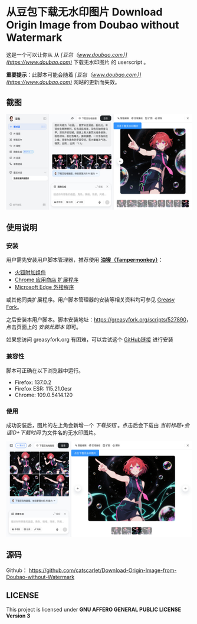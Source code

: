 # 从豆包下载无水印图片 Download Origin Image from Doubao without Watermark

这是一个可以让你从 从 *[豆包（www.doubao.com）](https://www.doubao.com)* 下载无水印图片 的 userscript 。

**重要提示**：此脚本可能会随着 *[豆包（www.doubao.com）](https://www.doubao.com)* 网站的更新而失效。

## 截图

![snap.jpg](snap.jpg)

## 使用说明

### 安装

用户需先安装用户脚本管理器，推荐使用 **[油猴（Tampermonkey）](https://www.tampermonkey.net/)**：

-   [火狐附加组件](https://addons.mozilla.org/zh-CN/firefox/addon/tampermonkey/)
-   [Chrome 应用商店 扩展程序](https://chrome.google.com/webstore/detail/tampermonkey/dhdgffkkebhmkfjojejmpbldmpobfkfo?hl=zh-CN)
-   [Microsoft Edge 外接程序](https://microsoftedge.microsoft.com/addons/detail/tampermonkey/iikmkjmpaadaobahmlepeloendndfphd?hl=zh-CN&gl=CN)

或其他同类扩展程序。用户脚本管理器的安装等相关资料均可参见 [Greasy Fork](https://greasyfork.org/)。

之后安装本用户脚本。脚本安装地址：<https://greasyfork.org/scripts/527890>，点击页面上的 _安装此脚本_ 即可。

如果您访问 greasyfork.org 有困难，可以尝试这个 [GitHub链接](https://raw.githubusercontent.com/catscarlet/Download-Origin-Image-from-Doubao-without-Watermark/refs/heads/main/userscript.js) 进行安装

### 兼容性

脚本可正确在以下浏览器中运行。

- Firefox: 137.0.2
- Firefox ESR: 115.21.0esr
- Chrome: 109.0.5414.120

### 使用

成功安装后，图片的左上角会新增一个 *下载按钮* 。点击后会下载由 *当前标题+会话ID+下载时间* 为文件名的无水印图片。

![snap2.jpg](snap2.jpg)

## 源码

Github： <https://github.com/catscarlet/Download-Origin-Image-from-Doubao-without-Watermark>

## LICENSE

This project is licensed under **GNU AFFERO GENERAL PUBLIC LICENSE Version 3**
